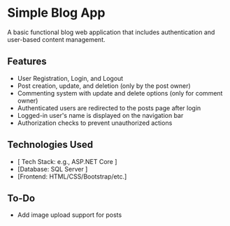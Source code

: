 # Simple Blog App

A basic functional blog web application that includes authentication and user-based content management.

## Features
- User Registration, Login, and Logout
- Post creation, update, and deletion (only by the post owner)
- Commenting system with update and delete options (only for comment owner)
- Authenticated users are redirected to the posts page after login
- Logged-in user's name is displayed on the navigation bar
- Authorization checks to prevent unauthorized actions

## Technologies Used
- [ Tech Stack: e.g., ASP.NET Core ]
- [Database: SQL Server ]
- [Frontend: HTML/CSS/Bootstrap/etc.]

## To-Do
- Add image upload support for posts
